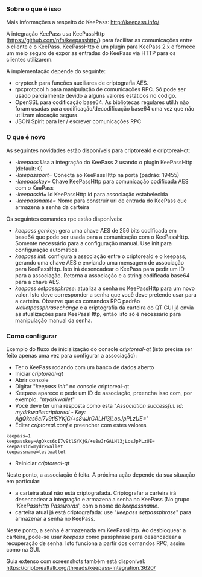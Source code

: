 ### Sobre o que é isso

Mais informações a respeito do KeePass: http://keepass.info/

A integração KeePass usa KeePassHttp (https://github.com/pfn/keepasshttp/) para facilitar as comunicações entre o cliente e o KeePass. KeePassHttp é um plugin para KeePass 2.x e fornece um meio seguro de expor as entradas do KeePass via HTTP para os clientes utilizarem.

A implementação depende do seguinte:
 - crypter.h para funções auxiliares de criptografia AES.
 - rpcprotocol.h para manipulação de comunicações RPC. Só pode ser usado parcialmente devido a alguns valores estáticos no código.
 - OpenSSL para codificação base64. As bibliotecas regulares util.h não foram usadas para codificação/decodificação base64 uma vez que não utilizam alocação segura.
 - JSON Spirit para ler / escrever comunicações RPC

### O que é novo

As seguintes novidades estão disponíveis para criptoreald e criptoreal-qt:
 - _-keepass_ Usa a integração do KeePass 2 usando o plugin KeePassHttp (default: 0)
 - _-keepassport=_ Conecta ao KeePassHttp na porta (padrão: 19455)
 - _-keepasskey=_  Chave KeePassHttp  para comunicação codificada AES com o KeePass
 - _-keepassid=_ Id KeePassHttp id para associação estabelecida
 - _-keepassname=_ Nome para construir url de entrada do KeePass que armazena a senha da carteira

Os seguintes comandos rpc estão disponíveis:

 - _keepass genkey_: gera uma chave AES de 256 bits codificada em base64 que pode ser usada para a comunicação com o KeePassHttp. Somente necessário para a configuração manual. Use init para configuração automática.
 - _keepass init_: configura a associação entre o criptoreald e o keepass, gerando uma chave AES e enviando uma mensagem de associação para KeePassHttp. Isto irá desencadear o KeePass para pedir um ID para a associação. Retorna a associação e a string codificada base64 para a chave AES.
 - _keepass setpassphrase_: atualiza a senha no KeePassHttp para um novo valor. Isto deve corresponder a senha que você deve pretende usar para a carteira. Observe que os comandos RPC padrão _walletpassphrasechange_ e a criptografia da carteira do QT GUI já envia as atualizações para KeePassHttp, então isto só é necessário para manipulação manual da senha.

### Como configurar

Exemplo do fluxo de inicialização do console _criptoreal-qt_ (isto precisa ser feito apenas uma vez para configurar a associação):

 - Ter o KeePass rodando com um banco de dados aberto
 - Iniciar _criptoreal-qt_
 - Abrir console
 - Digitar "_keepass init_" no console criptoreal-qt 
 - Keepass aparece e pede um ID de associação, preencha isso com, por exemplo, "_mydrkwallet_"
 - Você deve ter uma resposta como esta "_Association successful. Id: mydrkwalletcriptoreal - Key: AgQkcs6cI7v9tlSYKjG/+s8wJrGALHl3jLosJpPLzUE=_"
 - Editar _criptoreal.conf_ e preencher com estes valores
```
keepass=1
keepasskey=AgQkcs6cI7v9tlSYKjG/+s8wJrGALHl3jLosJpPLzUE=
keepassid=mydrkwallet
keepassname=testwallet
```
 - Reiniciar _criptoreal-qt_

Neste ponto, a associação é feita. A próxima ação depende da sua situação em particular:

 - a carteira atual não está criptografada. Criptografar a carteira irá desencadear a integração e armazena a senha no KeePass (No grupo  '_KeePassHttp Passwords_', com o nome de _keepassname_.
 - carteira atual já está criptografada: use "_keepass setpassphrase_" para armazenar a senha no KeePass.

Neste ponto, a senha é armazenada em KeePassHttp. Ao desbloquear a carteira, pode-se usar _keepass_ como passphrase para desencadear a recuperação de senha. Isto funciona a partir dos comandos RPC, assim como na GUI.

Guia extenso com screenshots também está disponível: https://criptorealtalk.org/threads/keepass-integration.3620/
